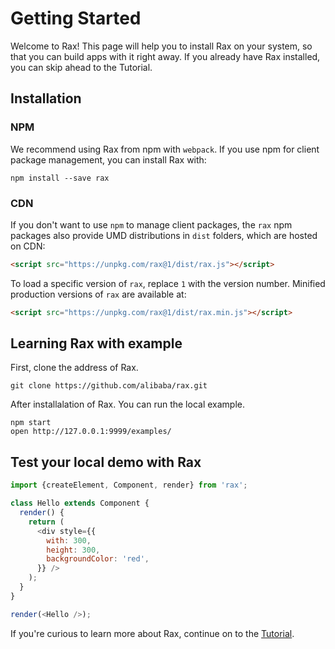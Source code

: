 # Getting Started

Welcome to Rax! This page will help you to install Rax on your system, so that you can build apps with it right away. If you already have Rax installed, you can skip ahead to the Tutorial.

## Installation

### NPM
We recommend using Rax from npm with `webpack`. If you use npm for client package management, you can install Rax with:
```shell
npm install --save rax
```

### CDN

If you don't want to use `npm` to manage client packages, the `rax` npm packages also provide UMD distributions in `dist` folders, which are hosted on CDN:

```html
<script src="https://unpkg.com/rax@1/dist/rax.js"></script>
```

To load a specific version of `rax`, replace `1` with the version number.
Minified production versions of `rax` are available at:
```html
<script src="https://unpkg.com/rax@1/dist/rax.min.js"></script>
```

## Learning Rax with example

First, clone the address of Rax.

```shell
git clone https://github.com/alibaba/rax.git
```

After installalation of Rax. You can run the local example.

```shell
npm start
open http://127.0.0.1:9999/examples/
```

## Test your local demo with Rax

```js
import {createElement, Component, render} from 'rax';

class Hello extends Component {
  render() {
    return (
      <div style={{
      	with: 300,
      	height: 300,
      	backgroundColor: 'red',
      }} />
    );
  }
}

render(<Hello />);
```

If you're curious to learn more about Rax, continue on to the [Tutorial](./Tutorial.md).
